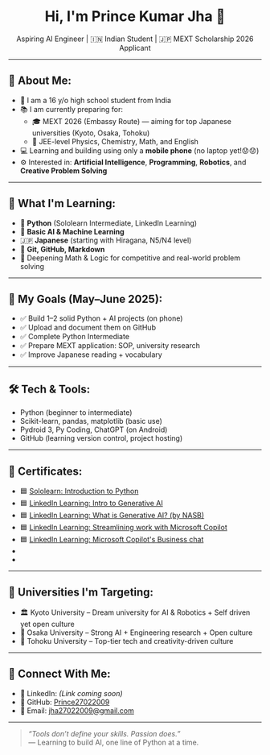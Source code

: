 <h1 align="center">Hi, I'm Prince Kumar Jha 👋</h1>

<p align="center">
  Aspiring AI Engineer | 🇮🇳 Indian Student | 🇯🇵 MEXT Scholarship 2026 Applicant
</p>

---

## 🧠 About Me:

- 🧒 I am a 16 y/o high school student from India  
- 📚 I am currently preparing for:
  - 🎓 MEXT 2026 (Embassy Route) — aiming for top Japanese universities (Kyoto, Osaka, Tohoku)
  - 🧪 JEE-level Physics, Chemistry, Math, and English
- 💻 Learning and building using only a **mobile phone** (no laptop yet!😟😟)
- ⚙️ Interested in: **Artificial Intelligence**, **Programming**, **Robotics**, and **Creative Problem Solving**

---

## 🚀 What I'm Learning:

- 🐍 **Python** (Sololearn Intermediate, LinkedIn Learning)
- 🤖 **Basic AI & Machine Learning**
- 🇯🇵 **Japanese** (starting with Hiragana, N5/N4 level)
- 📘 **Git, GitHub, Markdown**
- 🧮 Deepening Math & Logic for competitive and real-world problem solving

---

## 🧪 My Goals (May–June 2025):

- ✅ Build 1–2 solid Python + AI projects (on phone)
- ✅ Upload and document them on GitHub
- ✅ Complete Python Intermediate
- ✅ Prepare MEXT application: SOP, university research
- ✅ Improve Japanese reading + vocabulary

---

## 🛠 Tech & Tools:

- Python (beginner to intermediate)
- Scikit-learn, pandas, matplotlib (basic use)
- Pydroid 3, Py Coding, ChatGPT (on Android)
- GitHub (learning version control, project hosting)

---

## 📜 Certificates:

- 🟦 [Sololearn: Introduction to Python](https://api2.sololearn.com/v2/certificates/CC-HYXTHHUH/image/png?t=638840929847996510)
- 🟦 [LinkedIn Learning: Intro to Generative AI](https://drive.google.com/file/d/1JFDWDmCyPfRAs6npmGhviNhzHdLK__1V/view?usp=drivesdk)
- 🟦 [LinkedIn Learning: What is Generative AI? (by NASB)](https://drive.google.com/file/d/1JBrdI9qFDfgjsMT0YR_apWCTj0rKn0xC/view?usp=drivesdk)
- 🟦 [LinkedIn Learning: Streamlining work with Microsoft Copilot](https://drive.google.com/file/d/1J8fkFshH6lSV_C5D2y6QEC-VyZhht5ej/view?usp=drivesdk)
- 🟦 [LinkedIn Learning: Microsoft Copilot's Business chat](https://drive.google.com/file/d/1J7o1b6Wz9zdhZzi0W-L34syO5F0K9deN/view?usp=drivesdk)
- 
- 

---

## 📌 Universities I'm Targeting:

- 🏛 Kyoto University – Dream university for AI & Robotics + Self driven yet open culture 
- 🏫 Osaka University – Strong AI + Engineering research + Open culture
- 🏫 Tohoku University – Top-tier tech and creativity-driven culture

---

## 🔗 Connect With Me:

- 💼 LinkedIn: *(Link coming soon)*
- 🐙 GitHub: [Prince27022009](https://github.com/Prince27022009)
- 📧 Email: jha27022009@gmail.com

---

> *“Tools don’t define your skills. Passion does.”*  
> — Learning to build AI, one line of Python at a time.


